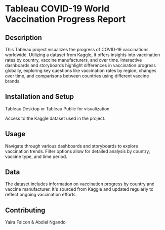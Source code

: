 # Tableau COVID-19 World Vaccination Progress Report

## Description

This Tableau project visualizes the progress of COVID-19 vaccinations worldwide. Utilizing a dataset from Kaggle, it offers insights into vaccination rates by country, vaccine manufacturers, and over time. Interactive dashboards and storyboards highlight differences in vaccination progress globally, exploring key questions like vaccination rates by region, changes over time, and comparisons between countries using different vaccine brands.

## Installation and Setup

Tableau Desktop or Tableau Public for visualization.

Access to the Kaggle dataset used in the project.

## Usage
Navigate through various dashboards and storyboards to explore vaccination trends. Filter options allow for detailed analysis by country, vaccine type, and time period.

## Data
The dataset includes information on vaccination progress by country and vaccine manufacturer. It's sourced from Kaggle and updated regularly to reflect ongoing vaccination efforts.

## Contributing
Yaira Falcon & Abdiel Ngando
